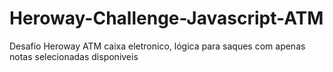 # Heroway-Challenge-Javascript-ATM
Desafio Heroway ATM caixa eletronico, lógica para saques com apenas notas selecionadas disponiveis
